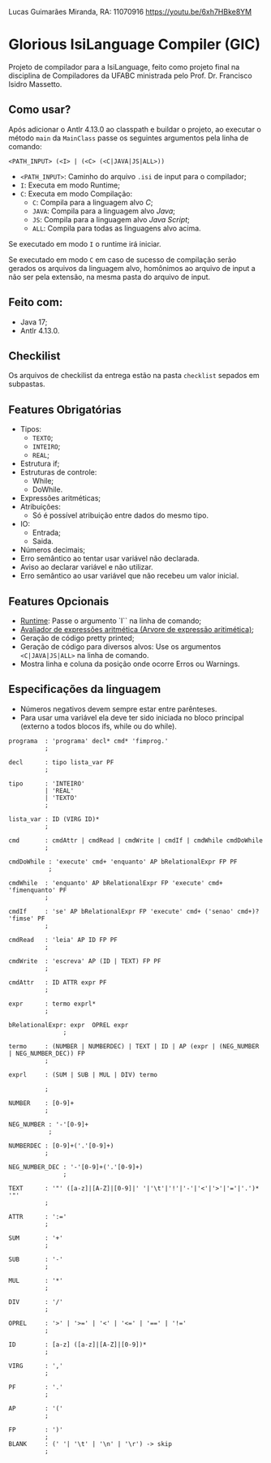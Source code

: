 Lucas Guimarães Miranda, RA: 11070916
https://youtu.be/6xh7HBke8YM

# Glorious IsiLanguage Compiler (GIC)
Projeto de compilador para a IsiLanguage, feito como projeto final na disciplina de Compiladores da UFABC ministrada pelo Prof. Dr. Francisco Isidro Massetto.

## Como usar?
Após adicionar o Antlr 4.13.0 ao classpath e buildar o projeto, ao executar o método `main` da `MainClass` passe os seguintes argumentos pela linha de comando:

`<PATH_INPUT> (<I> | (<C> (<C|JAVA|JS|ALL>))`

- `<PATH_INPUT>`: Caminho do arquivo `.isi` de input para o compilador;
- `I`: Executa em modo Runtime;
- `C`: Executa em modo Compilação:
    - `C`: Compila para a linguagem alvo *C*;
    - `JAVA`: Compila para a linguagem alvo *Java*;
    - `JS`: Compila para a linguagem alvo *Java Script*;
    - `ALL`: Compila para todas as linguagens alvo acima.

Se executado em modo `I` o runtime irá iniciar.

Se executado em modo `C` em caso de sucesso de compilação serão gerados os arquivos da linguagem alvo, homônimos ao arquivo de input a não ser pela extensão, na mesma pasta do arquivo de input.

## Feito com:
- Java 17;
- Antlr 4.13.0.

## Checkilist
Os arquivos de checkilist da entrega estão na pasta `checklist` sepados em subpastas.

## Features Obrigatórias
- Tipos:
    - `TEXTO`;
    - `INTEIRO`;
    - `REAL`;
- Estrutura if;
- Estruturas de controle:
    - While;
    - DoWhile.
- Expressões aritméticas;
- Atribuições:
    - Só é possível atribuição entre dados do mesmo tipo.
- IO:
    - Entrada;
    - Saida.
- Números decimais;
- Erro semântico ao tentar usar variável não declarada.
- Aviso ao declarar variável e não utilizar.
- Erro semântico ao usar variável que não recebeu um valor inicial.

## Features Opcionais
- [Runtime](../../src/ast/RuntimeEntity.java): Passe o argumento `I`` na linha de comando;
- [Avaliador de expressões aritmética (Arvore de expressão aritimética)](../../src/expressions/ExpressionTree.java);
- Geração de código pretty printed;
- Geração de código para diversos alvos: Use os argumentos `<C|JAVA|JS|ALL>` na linha de comando.
- Mostra linha e coluna da posição onde ocorre Erros ou Warnings.

## Especificações da linguagem
- Números negativos devem sempre estar entre parênteses.
- Para usar uma variável ela deve ter sido iniciada no bloco principal (externo a todos blocos ifs, while ou do while).
```
programa  : 'programa' decl* cmd* 'fimprog.'
		  ;
		  
decl	  : tipo lista_var PF
		  ;
		 
tipo	  : 'INTEIRO' 
          | 'REAL'
          | 'TEXTO'
          ;

lista_var : ID (VIRG ID)*
   		  ;
   		  
cmd		  : cmdAttr | cmdRead | cmdWrite | cmdIf | cmdWhile cmdDoWhile
		  ;

cmdDoWhile : 'execute' cmd+ 'enquanto' AP bRelationalExpr FP PF
           ;

cmdWhile  : 'enquanto' AP bRelationalExpr FP 'execute' cmd+ 'fimenquanto' PF
          ;
		  
cmdIf     : 'se' AP bRelationalExpr FP 'execute' cmd+ ('senao' cmd+)? 'fimse' PF 
		  ; 
		  
cmdRead   : 'leia' AP ID FP PF
		  ;		 
		  
cmdWrite  : 'escreva' AP (ID | TEXT) FP PF
          ;		      		  
   		  
cmdAttr   : ID ATTR expr PF
		  ;   		  
		  
expr	  : termo exprl*
          ;

bRelationalExpr: expr  OPREL expr
               ;
          
termo     : (NUMBER | NUMBERDEC) | TEXT | ID | AP (expr | (NEG_NUMBER | NEG_NUMBER_DEC)) FP
		  ;
		  
exprl     : (SUM | SUB | MUL | DIV) termo

          ;		         
		  
NUMBER	  : [0-9]+
		  ;

NEG_NUMBER : '-'[0-9]+
           ;

NUMBERDEC : [0-9]+('.'[0-9]+)
          ;

NEG_NUMBER_DEC : '-'[0-9]+('.'[0-9]+)
               ;
		  
TEXT 	  : '"' ([a-z]|[A-Z]|[0-9]|' '|'\t'|'!'|'-'|'<'|'>'|'='|'.')* '"'
		  ;		  
		  
ATTR	  : ':='
   		  ;		
   		  
SUM	      : '+'
		  ;
		  
SUB		  : '-'		     		    
          ;

MUL       : '*'
          ;

DIV       : '/'
          ;
          
OPREL     : '>' | '>=' | '<' | '<=' | '==' | '!='
 		  ;          
   		  
ID		  : [a-z] ([a-z]|[A-Z]|[0-9])*
          ;
          
VIRG      : ','
          ;
          
PF        : '.'
          ;
          
AP	      : '('          
	      ;
	      
FP 		  : ')'
          ;	      
BLANK     : (' '| '\t' | '\n' | '\r') -> skip
          ;
```
